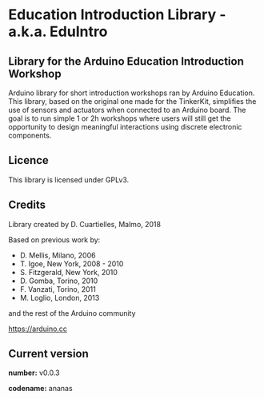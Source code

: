 # Education Introduction Library - a.k.a. EduIntro

## Library for the Arduino Education Introduction Workshop

Arduino library for short introduction workshops ran by Arduino Education. This library, based on the original one made for the TinkerKit, simplifies the use of sensors and actuators when connected to an Arduino board. The goal is to run simple 1 or 2h workshops where users will still get the opportunity to design meaningful interactions using discrete electronic components.

## Licence

This library is licensed under GPLv3.

## Credits

Library created by D. Cuartielles, Malmo, 2018

Based on previous work by:
- D. Mellis, Milano, 2006
- T. Igoe, New York, 2008 - 2010
- S. Fitzgerald, New York, 2010
- D. Gomba, Torino, 2010
- F. Vanzati, Torino, 2011
- M. Loglio, London, 2013

and the rest of the Arduino community

https://arduino.cc

## Current version

**number:** v0.0.3

**codename:** ananas

